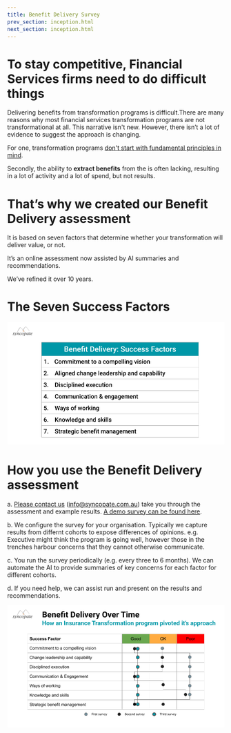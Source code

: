 ```yaml
---
title: Benefit Delivery Survey
prev_section: inception.html
next_section: inception.html
---
```


To stay competitive, Financial Services firms need to do **difficult things**
==============

Delivering benefits from transformation programs is difficult.There are many reasons why most financial services transformation programs are not transformational at all. This narrative isn't new. However, there isn’t a lot of evidence to suggest the approach is changing.

For one, transformation programs [don't start with fundamental principles in mind](https://www.linkedin.com/pulse/reasons-your-transformation-isnt-forde-smith%3FtrackingId=7SfokilfSQylWFCFnlrBeg%253D%253D/?trackingId=7SfokilfSQylWFCFnlrBeg%3D%3D). 

Secondly, the ability to **extract benefits** from the is often lacking, resulting in a lot of activity and a lot of spend, but not results. 



That’s why we created our **Benefit Delivery** assessment
==============

It is based on seven factors that determine whether your transformation will deliver value, or not. 

It’s an online assessment now assisted by AI summaries and recommendations.

We’ve refined it over 10 years.




The Seven **Success Factors**
==============

![Benefit Delivery Success Factors](/assets/BenefitDelivery-SF.png "Benefit Delivery Success Factors")



How you use the **Benefit Delivery** assessment
==============

a. [Please contact us](mailto:info@syncopate.com.au) (info@syncopate.com.au) take you through the assessment and example results. [A demo survey can be found here](https://www.surveymonkey.com/r/HFK2RTZ).

b. We configure the survey for your organisation. Typically we capture results from differnt cohorts to expose differences of opinions. e.g. Executive might think the program is going well, however those in the trenches harbour concerns that they cannot otherwise communicate. 

c. You run the survey periodically (e.g. every three to 6 months). We can automate the AI to provide summaries of key concerns for each factor for different cohorts. 

d. If you need help, we can assist run and present on the results and recommendations.




![Benefit Delivery Success Example Survey Outputs](/assets/BenefitDelivery-Survey.png "Benefit Delivery Example Survey Outputs")







